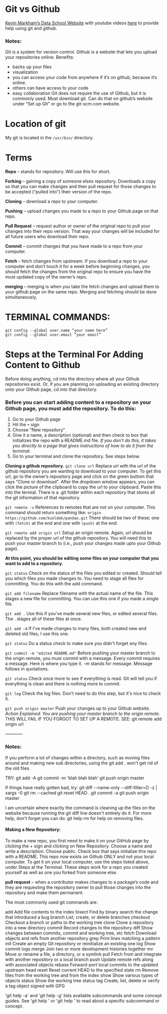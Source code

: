 # Git vs Github 
[Kevin Markham’s Data School Website](www.dataschool.io) with youtube videos [here](https://www.youtube.com/playlist?list=PL5-da3qGB5IBLMp7LtN8Nc3Efd4hJq0kD) to provide help using git and github.


### Notes:
Git is a system for version control. Github is a website that lets you upload your repositories online. 
Benefits:
-	backs up your files
-	visualization
-	you can access your code from anywhere if it’s on github, because it’s online. 
-	others can have access to your code
-	easy collaboration
Git does not require the use of Github, but it is commonly used. 
Must download git. Can do that on github’s website under “Set up Git” or go to the git-scm.com website. 


# Location of git
My git is located in the `/usr/bin/` directory. 


# Terms
__Repo__ – stands for repository. Will use this for short. 

__Forking__ – gaining a copy of someone elses repository. Downloads a copy so that you can make changes and then pull request for those changes to be accepted (“pulled into”) their version of the repo. 

__Cloning__ – download a repo to your computer. 

__Pushing__ – upload changes you made to a repo to your Github page on that repo. 

__Pull Request__ – request author or owner of the original repo to pull your changes into their repo version. That way your changes will be included for all future users who download their repo. 

__Commit__ – commit changes that you have made to a repo from your computer.

__Fetch__ – fetch changes from upstream. If you download a repo to your computer and don’t touch it for a week before beginning changes, you should fetch the changes from the original repo to ensure you have the most updated copy of the owner’s repo.  

__merging__ – merging is when you take the fetch changes and upload them to your github page on the same repo. Merging and fetching should be done simultaneously. 



# TERMINAL COMMANDS:
	git config --global user.name “your name here”
	git config --global user.email “your email”


# Steps at the Terminal For Adding Content to Github
Before doing anything, cd into the directory where all your Github repositories exist. Or, if you are planning on uploading an existing directory onto your Github page, cd into that directory. 

### Before you can start adding content to a repository on your Github page, you must add the repository. To do this:
1. Go to your Github page
2. Hit the `+` sign 
3. Choose "New repository"
4. Give it a name, a description (optional) and then check to box that initializes the repo with a README.md file. *If you don't do this, it takes you directly to a page that gives instrucitons of how to do it from the terminal.*
5. Go to your terminal and clone the repository. See steps below. 


__Cloning a github repository.__
`git clone url`
Replace url with the url of the github repository you are wanting to download to your computer. To get this url, go to the owner’s repository page and click on the green buttom that says "Clone or download". After the dropdown window appears, you can click the picture of the clipboard to copy the url to your clipboard. Paste this into the termial. There is a .git folder within each repository that stores all the git information of that repository. 

`git remote -v`
References to remotes that are not on your computer. 
This command should return something like: `origin https://github.com/kzoldak/pandas.git`
There should be two of these; one with `(fetch)` at the end and one with `(push)` at the end. 


`git remote add origin url`
Setup an origin remote. Again, url should be replaced by the proper url of the github repository. You will need this to push your master branch to (i.e., push your changes made upto your Github page). 

__At this point, you should be editing some files on your computer that you want to add to a repository.__

`git status`
Check on the status of the files you edited or created. Should tell you which files you made changes to. You need to stage all files for committing. You do this with the add command. 

`git add filename`
Replace filename with the actual name of the file. This stages a new file for committing. You can use this one if you made a single file.

`git add .`
Use this if you've made several new files, or edited several files. The . stages all of these files at once. 

`git add -A`
If I've made changes to many files, both created new and deleted old files, I use this one. 

`git status` 
Do a status check to make sure you didn't forget any files. 

`git commit -m "edited README.md"`
Before pushing your master branch to the origin remote, you must commit with a message. Every commit requires a message. Here is where you type it. -m stands for message. Message follows in quotations. 

`git status`
Check once more to see if everything is read. Git will tell you if everything is clean and there is nothing more to commit.
	
`git log`
	Check the log files. Don't need to do this step, but it's nice to check it. 

`git push origin master`
Push your changes up to your Github website. 
*Action Explained: You are pushing your master branch to the origin remote.*
THIS WILL FAIL IF YOU FORGOT TO SET UP A REMOTE. 
SEE:  git remote add origin url


————
### Notes:
If you perform a lot of changes within a directory, such as moving files around and making new sub directories, using the  git add .  won't get rid of the old files. 

TRY:
git add -A
git commit -m 'blah blah blah'
git push origin master

If things have really gotten bad, try:
git diff --name-only --diff-filter=D -z | xargs -0 git rm --cached
git reset HEAD .
git commit -a
git push origin master

I am uncertain where exactly the command is cleaning up the files on the website because running the git diff line doesn't entirely do it.  For more help, don't forget you can do:  git help rm   for help on removing files. 


	
#### Making a New Repository:
To make a new repo, you first need to make it on your GitHub page by clicking the + sign and clicking on New Repository. Choose a name and write a description. Choose public. 
Check box that says initialize this repo with a README. This repo now exists on Github ONLY and not your local computer. To get it on your local computer, use the steps listed above, under Steps at the Terminal. These steps work for a repo you created yourself as well as one you forked from someone else. 



__pull request__ – when a contributor makes changes to a package’s code and they are requesting the repository owner to pull those changes into the repository and make them permanent. 


The most commonly used git commands are:

   add        Add file contents to the index
   bisect     Find by binary search the change that introduced a bug
   branch     List, create, or delete branches
   checkout   Checkout a branch or paths to the working tree
   clone      Clone a repository into a new directory
   commit     Record changes to the repository
   diff       Show changes between commits, commit and working tree, etc
   fetch      Download objects and refs from another repository
   grep       Print lines matching a pattern
   init       Create an empty Git repository or reinitialize an existing one
   log        Show commit logs
   merge      Join two or more development histories together
   mv         Move or rename a file, a directory, or a symlink
   pull       Fetch from and integrate with another repository or a local branch
   push       Update remote refs along with associated objects
   rebase     Forward-port local commits to the updated upstream head
   reset      Reset current HEAD to the specified state
   rm         Remove files from the working tree and from the index
   show       Show various types of objects
   status     Show the working tree status
   tag        Create, list, delete or verify a tag object signed with GPG

'git help -a' and 'git help -g' lists available subcommands and some
concept guides. See 'git help <command>' or 'git help <concept>'
to read about a specific subcommand or concept.

